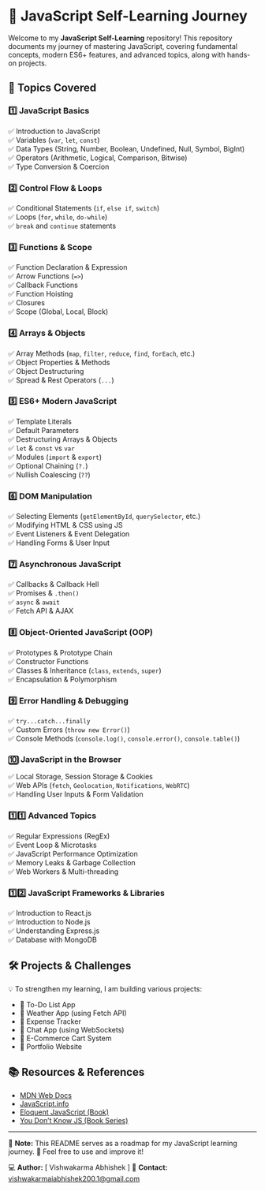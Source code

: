 # 🚀 JavaScript Self-Learning Journey  

Welcome to my **JavaScript Self-Learning** repository! This repository documents my journey of mastering JavaScript, covering fundamental concepts, modern ES6+ features, and advanced topics, along with hands-on projects.  

## 📌 Topics Covered  

### 1️⃣ **JavaScript Basics**  
✅ Introduction to JavaScript  
✅ Variables (`var`, `let`, `const`)  
✅ Data Types (String, Number, Boolean, Undefined, Null, Symbol, BigInt)  
✅ Operators (Arithmetic, Logical, Comparison, Bitwise)  
✅ Type Conversion & Coercion  

### 2️⃣ **Control Flow & Loops**  
✅ Conditional Statements (`if`, `else if`, `switch`)  
✅ Loops (`for`, `while`, `do-while`)  
✅ `break` and `continue` statements  

### 3️⃣ **Functions & Scope**  
✅ Function Declaration & Expression  
✅ Arrow Functions (`=>`)  
✅ Callback Functions  
✅ Function Hoisting  
✅ Closures  
✅ Scope (Global, Local, Block)  

### 4️⃣ **Arrays & Objects**  
✅ Array Methods (`map`, `filter`, `reduce`, `find`, `forEach`, etc.)  
✅ Object Properties & Methods  
✅ Object Destructuring  
✅ Spread & Rest Operators (`...`)  

### 5️⃣ **ES6+ Modern JavaScript**  
✅ Template Literals  
✅ Default Parameters  
✅ Destructuring Arrays & Objects  
✅ `let` & `const` vs `var`  
✅ Modules (`import` & `export`)  
✅ Optional Chaining (`?.`)  
✅ Nullish Coalescing (`??`)  

### 6️⃣ **DOM Manipulation**  
✅ Selecting Elements (`getElementById`, `querySelector`, etc.)  
✅ Modifying HTML & CSS using JS  
✅ Event Listeners & Event Delegation  
✅ Handling Forms & User Input  

### 7️⃣ **Asynchronous JavaScript**  
✅ Callbacks & Callback Hell  
✅ Promises & `.then()`  
✅ `async` & `await`  
✅ Fetch API & AJAX  

### 8️⃣ **Object-Oriented JavaScript (OOP)**  
✅ Prototypes & Prototype Chain  
✅ Constructor Functions  
✅ Classes & Inheritance (`class`, `extends`, `super`)  
✅ Encapsulation & Polymorphism  

### 9️⃣ **Error Handling & Debugging**  
✅ `try...catch...finally`  
✅ Custom Errors (`throw new Error()`)  
✅ Console Methods (`console.log()`, `console.error()`, `console.table()`)  

### 🔟 **JavaScript in the Browser**  
✅ Local Storage, Session Storage & Cookies  
✅ Web APIs (`fetch`, `Geolocation`, `Notifications`, `WebRTC`)  
✅ Handling User Inputs & Form Validation  

### 1️⃣1️⃣ **Advanced Topics**  
✅ Regular Expressions (RegEx)  
✅ Event Loop & Microtasks  
✅ JavaScript Performance Optimization  
✅ Memory Leaks & Garbage Collection  
✅ Web Workers & Multi-threading  

### 1️⃣2️⃣ **JavaScript Frameworks & Libraries**  
✅ Introduction to React.js  
✅ Introduction to Node.js  
✅ Understanding Express.js  
✅ Database with MongoDB  

## 🛠️ **Projects & Challenges**  
💡 To strengthen my learning, I am building various projects:  
- 🔹 To-Do List App  
- 🔹 Weather App (using Fetch API)  
- 🔹 Expense Tracker  
- 🔹 Chat App (using WebSockets)  
- 🔹 E-Commerce Cart System  
- 🔹 Portfolio Website  

## 📚 **Resources & References**  
- [MDN Web Docs](https://developer.mozilla.org/en-US/docs/Web/JavaScript)  
- [JavaScript.info](https://javascript.info/)  
- [Eloquent JavaScript (Book)](https://eloquentjavascript.net/)  
- [You Don’t Know JS (Book Series)](https://github.com/Abhishek200-1/react-by-myself)  

---

📌 **Note:** This README serves as a roadmap for my JavaScript learning journey. 🚀 Feel free to use and improve it!  

💻 **Author:** [ Vishwakarma Abhishek ]
📧 **Contact:** vishwakarmaiabhishek200.1@gmail.com  

